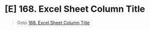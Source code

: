 # [E] 168. Excel Sheet Column Title
> Goto [168. Excel Sheet Column Title](https://leetcode.com/problems/excel-sheet-column-title/description/)